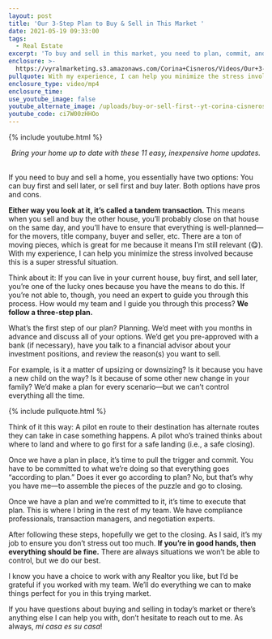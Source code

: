 ```yaml
---
layout: post
title: 'Our 3-Step Plan to Buy & Sell in This Market '
date: 2021-05-19 09:33:00
tags:
  - Real Estate
excerpt: 'To buy and sell in this market, you need to plan, commit, and execute. '
enclosure: >-
  https://vyralmarketing.s3.amazonaws.com/Corina+Cisneros/Videos/Our+3-Step+Plan+to+Buy+%26+Sell+in+This+Market.mp4
pullquote: With my experience, I can help you minimize the stress involved.
enclosure_type: video/mp4
enclosure_time:
use_youtube_image: false
youtube_alternate_image: /uploads/buy-or-sell-first--yt-corina-cisneros-ss.jpg
youtube_code: ci7W00zHHOo
---
```

{% include youtube.html %}

<center><em>Bring your home up to date with these 11 easy, inexpensive home updates.</em></center>

<center>&nbsp;</center>

If you need to buy and sell a home, you essentially have two options: You can buy first and sell later, or sell first and buy later. Both options have pros and cons.&nbsp;

**Either way you look at it, it’s called a tandem transaction.** This means when you sell and buy the other house, you’ll probably close on that house on the same day, and you’ll have to ensure that everything is well-planned—for the movers, title company, buyer and seller, etc. There are a ton of moving pieces, which is great for me because it means I’m still relevant (😋). With my experience, I can help you minimize the stress involved because this is a super stressful situation.&nbsp;

Think about it: If you can live in your current house, buy first, and sell later, you’re one of the lucky ones because you have the means to do this. If you’re not able to, though, you need an expert to guide you through this process. How would my team and I guide you through this process? **We follow a three-step plan.**

What’s the first step of our plan? Planning. We’d meet with you months in advance and discuss all of your options. We’d get you pre-approved with a bank (if necessary), have you talk to a financial advisor about your investment positions, and review the reason(s) you want to sell.&nbsp;

For example, is it a matter of upsizing or downsizing? Is it because you have a new child on the way? Is it because of some other new change in your family? We’d make a plan for every scenario—but we can’t control everything all the time.&nbsp;

{% include pullquote.html %}

Think of it this way: A pilot en route to their destination has alternate routes they can take in case something happens. A pilot who’s trained thinks about where to land and where to go first for a safe landing (i.e., a safe closing).&nbsp;

Once we have a plan in place, it’s time to pull the trigger and commit. You have to be committed to what we’re doing so that everything goes “according to plan.” Does it ever go according to plan? No, but that’s why you have me—to assemble the pieces of the puzzle and go to closing.&nbsp;

Once we have a plan and we’re committed to it, it’s time to execute that plan. This is where I bring in the rest of my team. We have compliance professionals, transaction managers, and negotiation experts.

After following these steps, hopefully we get to the closing. As I said, it’s my job to ensure you don’t stress out too much. **If you’re in good hands, then everything should be fine.** There are always situations we won’t be able to control, but we do our best.&nbsp;

I know you have a choice to work with any Realtor you like, but I’d be grateful if you worked with my team. We’ll do everything we can to make things perfect for you in this trying market.&nbsp;

If you have questions about buying and selling in today’s market or there’s anything else I can help you with, don’t hesitate to reach out to me. As always, *mi casa es su casa*\!

&nbsp;
